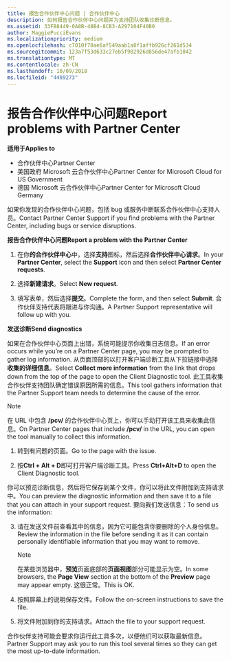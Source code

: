 ```yaml
---
title: 报告合作伙伴中心问题 | 合作伙伴中心
description: 如何报告合作伙伴中心问题并为支持团队收集诊断信息。
ms.assetid: 33FB8449-0A8B-48B4-8CB3-A297104F40B0
author: MaggiePucciEvans
ms.localizationpriority: medium
ms.openlocfilehash: c7010f70ae6af549aab1a8f1affb926cf261d534
ms.sourcegitcommit: 123a7f53d633c27eb5f982926d856de47afb1042
ms.translationtype: MT
ms.contentlocale: zh-CN
ms.lasthandoff: 10/09/2018
ms.locfileid: "4489273"
---
```

# <a name="report-problems-with-partner-center"></a><span data-ttu-id="ae8fb-103">报告合作伙伴中心问题</span><span class="sxs-lookup"><span data-stu-id="ae8fb-103">Report problems with Partner Center</span></span>

**<span data-ttu-id="ae8fb-104">适用于</span><span class="sxs-lookup"><span data-stu-id="ae8fb-104">Applies to</span></span>**

-  <span data-ttu-id="ae8fb-105">合作伙伴中心</span><span class="sxs-lookup"><span data-stu-id="ae8fb-105">Partner Center</span></span>
-  <span data-ttu-id="ae8fb-106">美国政府 Microsoft 云合作伙伴中心</span><span class="sxs-lookup"><span data-stu-id="ae8fb-106">Partner Center for Microsoft Cloud for US Government</span></span>
-  <span data-ttu-id="ae8fb-107">德国 Microsoft 云合作伙伴中心</span><span class="sxs-lookup"><span data-stu-id="ae8fb-107">Partner Center for Microsoft Cloud Germany</span></span>

<span data-ttu-id="ae8fb-108">如果你发现的合作伙伴中心问题，包括 bug 或服务中断联系合作伙伴中心支持人员。</span><span class="sxs-lookup"><span data-stu-id="ae8fb-108">Contact Partner Center Support if you find problems with the Partner Center, including bugs or service disruptions.</span></span>

**<span data-ttu-id="ae8fb-109">报告合作伙伴中心问题</span><span class="sxs-lookup"><span data-stu-id="ae8fb-109">Report a problem with the Partner Center</span></span>**

1.  <span data-ttu-id="ae8fb-110">在你**的合作伙伴中心**中，选择**支持**图标，然后选择**合作伙伴中心请求**。</span><span class="sxs-lookup"><span data-stu-id="ae8fb-110">In your **Partner Center**, select the **Support** icon and then select **Partner Center requests**.</span></span>

2.  <span data-ttu-id="ae8fb-111">选择**新建请求**。</span><span class="sxs-lookup"><span data-stu-id="ae8fb-111">Select **New request**.</span></span>

3.  <span data-ttu-id="ae8fb-112">填写表单，然后选择**提交**。</span><span class="sxs-lookup"><span data-stu-id="ae8fb-112">Complete the form, and then select **Submit**.</span></span> <span data-ttu-id="ae8fb-113">合作伙伴支持代表将跟进与你沟通。</span><span class="sxs-lookup"><span data-stu-id="ae8fb-113">A Partner Support representative will follow up with you.</span></span>

**<span data-ttu-id="ae8fb-114">发送诊断</span><span class="sxs-lookup"><span data-stu-id="ae8fb-114">Send diagnostics</span></span>**

<span data-ttu-id="ae8fb-115">如果在合作伙伴中心页面上出错，系统可能提示你收集日志信息。</span><span class="sxs-lookup"><span data-stu-id="ae8fb-115">If an error occurs while you’re on a Partner Center page, you may be prompted to gather log information.</span></span> <span data-ttu-id="ae8fb-116">从页面顶部的以打开客户端诊断工具从下拉链接中选择**收集的详细信息**。</span><span class="sxs-lookup"><span data-stu-id="ae8fb-116">Select **Collect more information** from the link that drops down from the top of the page to open the Client Diagnostic tool.</span></span> <span data-ttu-id="ae8fb-117">此工具收集合作伙伴支持团队确定错误原因所需的信息。</span><span class="sxs-lookup"><span data-stu-id="ae8fb-117">This tool gathers information that the Partner Support team needs to determine the cause of the error.</span></span> 

>[!NOTE]
><span data-ttu-id="ae8fb-118">在 URL 中包含 **/pcv/** 的合作伙伴中心页上，你可以手动打开该工具来收集此信息。</span><span class="sxs-lookup"><span data-stu-id="ae8fb-118">On Partner Center pages that include **/pcv/** in the URL, you can open the tool manually to collect this information.</span></span>

1.  <span data-ttu-id="ae8fb-119">转到有问题的页面。</span><span class="sxs-lookup"><span data-stu-id="ae8fb-119">Go to the page with the issue.</span></span>

2.  <span data-ttu-id="ae8fb-120">按**Ctrl + Alt + D**即可打开客户端诊断工具。</span><span class="sxs-lookup"><span data-stu-id="ae8fb-120">Press **Ctrl+Alt+D** to open the Client Diagnostic tool.</span></span>

<span data-ttu-id="ae8fb-121">你可以预览诊断信息，然后将它保存到某个文件，你可以将此文件附加到支持请求中。</span><span class="sxs-lookup"><span data-stu-id="ae8fb-121">You can preview the diagnostic information and then save it to a file that you can attach in your support request.</span></span> <span data-ttu-id="ae8fb-122">要向我们发送信息：</span><span class="sxs-lookup"><span data-stu-id="ae8fb-122">To send us the information:</span></span>

3.  <span data-ttu-id="ae8fb-123">请在发送文件前查看其中的信息，因为它可能包含你要删除的个人身份信息。</span><span class="sxs-lookup"><span data-stu-id="ae8fb-123">Review the information in the file before sending it as it can contain personally identifiable information that you may want to remove.</span></span> 

    >[!NOTE]
    ><span data-ttu-id="ae8fb-124">在某些浏览器中，**预览**页面底部的**页面视图**部分可能显示为空。</span><span class="sxs-lookup"><span data-stu-id="ae8fb-124">In some browsers, the **Page View** section at the bottom of the **Preview** page may appear empty.</span></span> <span data-ttu-id="ae8fb-125">这很正常。</span><span class="sxs-lookup"><span data-stu-id="ae8fb-125">This is OK.</span></span>

4.  <span data-ttu-id="ae8fb-126">按照屏幕上的说明保存文件。</span><span class="sxs-lookup"><span data-stu-id="ae8fb-126">Follow the on-screen instructions to save the file.</span></span>

5.  <span data-ttu-id="ae8fb-127">将文件附加到你的支持请求。</span><span class="sxs-lookup"><span data-stu-id="ae8fb-127">Attach the file to your support request.</span></span>

<span data-ttu-id="ae8fb-128">合作伙伴支持可能会要求你运行此工具多次，以便他们可以获取最新信息。</span><span class="sxs-lookup"><span data-stu-id="ae8fb-128">Partner Support may ask you to run this tool several times so they can get the most up-to-date information.</span></span>

